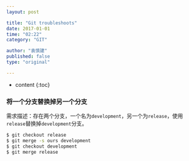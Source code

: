 ```yaml
---
layout: post

title: "Git troubleshoots"
date: 2017-01-01
time: "02:22"
category: "GIT"

author: "袁慎建"
published: false
type: "original"

---
```


* content
{:toc}



### 将一个分支替换掉另一个分支
需求描述：存在两个分支，一个名为`development`，另一个为`release`，使用`release`替换掉`development`分支。

```sh
$ git checkout release
$ git merge -s ours development
$ git checkout development
$ git merge release
```















